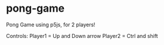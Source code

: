 # pong-game
Pong Game using p5js, for 2 players!

Controls:
Player1 = Up and Down arrow
Player2 = Ctrl and shift 
